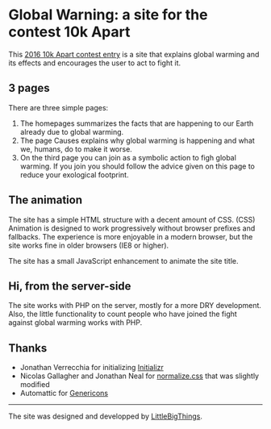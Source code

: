 # Global Warning: a site for the contest 10k Apart

This [2016 10k Apart contest entry](https://a-k-apart.com/) is a site that explains global warming and its effects and encourages the user to act to fight it.

## 3 pages

There are three simple pages:

1. The homepages summarizes the facts that are happening to our Earth already due to global warming.
2. The page Causes explains why global warming is happening and what we, humans, do to make it worse.
3. On the third page you can join as a symbolic action to figh global warming. If you join you should follow the advice given on this page to reduce your exological footprint.

## The animation

The site has a simple HTML structure with a decent amount of CSS. (CSS) Animation is designed to work progressively without browser prefixes and fallbacks. The experience is more enjoyable in a modern browser, but the site works fine in older browsers (IE8 or higher).

The site has a small JavaScript enhancement to animate the site title.

## Hi, from the server-side

The site works with PHP on the server, mostly for a more DRY development. Also, the little functionality to count people who have joined the fight against global warming works with PHP.

## Thanks

- Jonathan Verrecchia for initializing [Initializr](http://www.initializr.com)
- Nicolas Gallagher and Jonathan Neal for [normalize.css](https://necolas.github.io/normalize.css/) that was slightly modified
- Automattic for [Genericons](https://genericons.com)

***

The site was designed and developped by [LittleBigThings](http://littlebigthings.be).